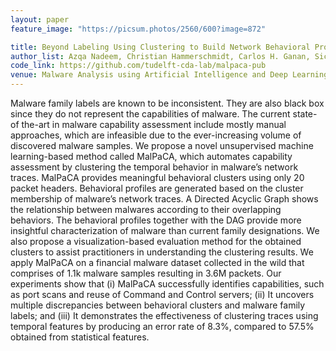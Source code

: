 ```yaml
---
layout: paper
feature_image: "https://picsum.photos/2560/600?image=872"

title: Beyond Labeling Using Clustering to Build Network Behavioral Profiles of Malware Families
author_list: Azqa Nadeem, Christian Hammerschmidt, Carlos H. Ganan, Sicco Verwer
code_link: https://github.com/tudelft-cda-lab/malpaca-pub
venue: Malware Analysis using Artificial Intelligence and Deep Learning, Springer, 2020
---
```



Malware family labels are known to be inconsistent. They are also black box since they do not represent the capabilities of malware. The current state-of the-art in malware capability assessment include mostly manual approaches, which are infeasible due to the ever-increasing volume of discovered malware samples. We propose a novel unsupervised machine learning-based method called MalPaCA, which automates capability assessment by clustering the temporal behavior in malware’s network traces. MalPaCA provides meaningful behavioral clusters using only 20 packet headers. Behavioral profiles are generated based on the cluster membership of malware’s network traces. A Directed Acyclic Graph shows the relationship between malwares according to their overlapping behaviors. The behavioral profiles together with the DAG provide more insightful characterization of malware than current family designations. We also propose a visualization-based evaluation method for the obtained clusters to assist practitioners in understanding the clustering results. We apply MalPaCA on a financial malware dataset collected in the wild that comprises of 1.1k malware samples resulting in 3.6M packets. Our experiments show that (i) MalPaCA successfully identifies capabilities, such as port scans and reuse of Command and Control servers; (ii) It uncovers multiple discrepancies between behavioral clusters and malware family labels; and (iii) It demonstrates the effectiveness of clustering traces using temporal features by producing an error rate of 8.3%, compared to 57.5% obtained from statistical features.